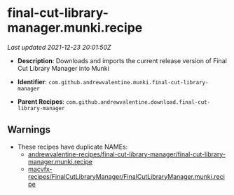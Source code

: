 # final-cut-library-manager.munki.recipe

_Last updated 2021-12-23 20:01:50Z_

- **Description**: Downloads and imports the current release version of Final Cut Library Manager into Munki

- **Identifier**: `com.github.andrewvalentine.munki.final-cut-library-manager`

- **Parent Recipes**: `com.github.andrewvalentine.download.final-cut-library-manager`


## Warnings

- These recipes have duplicate NAMEs:
    - [andrewvalentine-recipes/final-cut-library-manager/final-cut-library-manager.munki.recipe](/autopkg-dupe-tracker/andrewvalentine-recipes/final-cut-library-manager/final-cut-library-manager.munki.recipe)
    - [macvfx-recipes/FinalCutLibraryManager/FinalCutLibraryManager.munki.recipe](/autopkg-dupe-tracker/macvfx-recipes/FinalCutLibraryManager/FinalCutLibraryManager.munki.recipe)